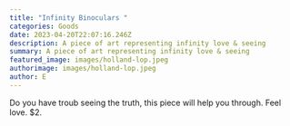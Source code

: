 ```yaml
---
title: "Infinity Binoculars "
categories: Goods
date: 2023-04-20T22:07:16.246Z
description: A piece of art representing infinity love & seeing
summary: A piece of art representing infinity love & seeing
featured_image: images/holland-lop.jpeg
authorimage: images/holland-lop.jpeg
author: E
---
```

Do you have troub seeing the truth, this piece will help you through. Feel love. $2.
